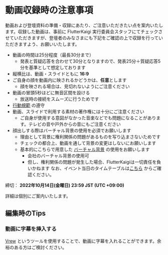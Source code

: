 # 動画収録時の注意事項

動画および登壇資料の準備・収録にあたり、ご注意いただきたい点を案内いたします。収録した動画は、事前に FlutterKaigi 実行委員会スタッフにてチェックさせていただきますが、登壇者のみなさまにも下記をご確認の上で収録を行っていただきますよう、お願いいたします。

- 動画の時間は25分程度（最長30分まで）
	- 発表と質疑応答を合わせて30分となりますので、発表25分＋質疑応答5分を基準として想定しております
- 縦横比は、動画・スライドともに **16:9**
- ご自身の顔を動画内に映されるかどうかは、**任意**とします
	- 顔を映される場合は、見切れないようにご注意ください
- 動画の冒頭5秒ほどに無音区間を設ける
	- 放送時の接続をスムーズに行うためです
- [行動規範](https://flutterkaigi.github.io/flutterkaigi/Code-of-Conduct.ja.html) の遵守
- 動画、スライドで利用する素材の著作権には十分にご注意ください
	- ご自身が使用する意図がなかった音楽などでも問題になることがあります。テレビの音や戸外からの音にもご注意ください
- 顔出しする際はバーチャル背景の使用を必須でお願いします
  - 理由として背景に権利関係の問題があるものを写り込まさないためです
  - チェックの都合上、動画を通して背景の変更はしないにお願いします
  - 基本的にこちらで用意した [バーチャル背景](./assets/virtual-bg/2022-image.png) の使用をお願いします
    - 会社のバーチャル背景の使用可
    - 但し、権利関係の問題が発生した場合、FlutterKaigiは一切責任を負いかねます
なお、イベント当日のタイムテーブルは[こちら](https://fortee.jp/flutterkaigi-2022/timetable) からご確認ください。

締切： **2022年10月14日(金曜日) 23:59 JST (UTC +09:00)**

詳細は個別にご案内いたします。

## 編集時のTips

### 動画に字幕を挿入する

[Vrew](https://vrew.voyagerx.com/ja/) というツールを使用することで、動画に字幕を入れることができます。余裕のある方はご検討ください。
